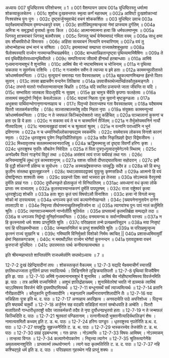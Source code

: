 अध्यायः 007
युधिष्ठिरस्य परिशोचनम् ॥ 1 ॥
001	वैशम्पायन उवाच 
001a	युधिष्ठिरस्तु धर्मात्मा शोकव्याकुलचेतनः ।
001c	शुशोच दुःखसन्तप्तः स्मृत्वा कर्णं महारथम् ॥
002a	आविष्टो दुःखशोकाभ्यां निःश्वसंश्च पुनः पुनः ।
002c	दृष्ट्वार्जुनमुवाचेदं वचनं शोककर्शितः ॥
003	युधिष्ठिर उवाच 
003a	यद्भैक्ष्यमाचरिष्याम वृष्ण्यन्धकपुरे वयम् ।
003c	ज्ञातीन्निष्पुरुषान्कृत्वा नेमां प्राप्स्याम दुर्गतिम् ॥
004a	अमित्रा नः समृद्धार्था वृत्तार्थाः कुरवः किल ।
004c	आत्मानमात्मना हत्वा किं धर्मफलमाप्नुमः ॥
005a	धिगस्तु क्षात्रमाचारं धिगस्तु बलमौरसम् ।
005c	धिगस्तु चार्थं येनेमामापदं गमिता वयम् ॥
006a	साधु क्षमा दमः शौचमविरोधो विमत्सरः ।
006c	अहिंसा सत्यवचनं नित्यानि वनचारिणाम् ॥
007a	वयं तु लोभान्मोहाच्च दम्भं मानं च संश्रिताः ।
007c	इमामवस्थां सम्प्राप्ता राज्यक्लेशबुभुक्षया ॥
008a	त्रैलोक्यस्यापि राज्येन नास्मान्कश्चित्प्रहर्षयेत् ।
008c	बान्धवान्निहतान्दृष्ट्वा पृथिव्यामामिषैषिणः ॥
009a	ते वयं पृथिवीहेतोरवध्यान्पृथिवीतले ।
009c	सम्परित्यज्य जीवामो हीनार्था हतबान्धवाः ॥
010a	आमिषे गृध्यमानानामशुभं वै शुनामिव ।
010c	आमिषं चैव नो नष्टमामिषस्य च भोजिनाम् ॥
011a	न पृथिव्या सकलया न सुवर्णस्य राशिभिः ।
011c	न गजाश्वेन सर्वेण ते त्याज्या य इमे हताः ॥
012a	काममन्युपरीतास्ते क्रोधामर्षसमन्विताः ।
012c	मृत्युयानं समारुह्य गता वैवस्वतक्षयम् ॥
013a	बहुकल्याणमिच्छन्त ईहन्ते पितरः सुतान् ।
013c	तपसा ब्रह्मचर्येण वन्दनेन तितिक्षया ॥
014a	उपवासैस्तथेज्याभिर्व्रतकौतुकमङ्गलैः ।
014c	लभन्ते मातरो गर्भांस्तान्मासान्दश बिभ्रति ॥
015a	यदि स्वस्ति प्रजायन्ते जाता जीवन्ति वा यदि ।
015c	सम्भाविता जातबला विदध्युर्यदि नः सुखम् ।
015e	इह चामुत्र चैवेति कृपणाः फलहेतवः ॥
016a	तासामयं समुद्योगो निर्वृत्तः केवलोऽफलः ।
016c	यदासां निहताः पुत्रा युवानो मृष्टकुण्डलाः ॥
017a	अभुक्त्वा पार्थिवान्भोगानृणान्यनपहाय च ।
017c	पितृभ्यो देवताभ्यश्च गता वैवस्वतक्षयम् ॥
018a	यदैषामम्ब पितरौ जातकर्मकराविह ।
018c	सञ्जातबालरूपेषु तदैव निहता नृपाः ॥
019a	संयुक्ताः काममन्युभ्यां क्रोधामर्षसमन्विताः ।
019c	न ते जयफलं किञ्चिद्भोक्तारो जातु कर्हिचित् ॥
020a	पाञ्चालानां कुरूणां च हता एव हि ये हताः ।
020c	न सकामा वयं ते च न चास्माभिर्न तैर्जितम् ॥
021a	न तैर्भुक्तेयमवनिर्न नार्यो गीतवादितम् ।
021c	नामात्यसुहृदां वाक्यं न च श्रुतवतां श्रुतम् ।
021e	न रत्नानि परार्ध्यानि न भूर्न द्रविणागमः ॥
022a	न च धर्म्यानिमाँल्लोकान्प्रपद्याम स्वकर्मभिः ।
022c	वयमेवास्य लोकस्य विनाशे कारणं स्मृताः ।
022e	धृतराष्ट्रस्य पुत्रेण निकृतिप्रीतिसंयुताः ॥
023a	सदैव निकृतिप्रज्ञो द्वेष्टा विद्वेषजीवनः ।
023c	मिथ्यावृत्तश्च सततमस्मास्वनपराधिषु ॥
024a	ऋद्धिमस्मासु तां दृष्ट्वा विवर्णो हरिणः कृशः ।
024c	धृतराष्ट्रश्च नृपतिः सौबलेन निवेदितः ॥
025a	तं पिता पुत्रगृध्नुत्वादनुमेनेऽनये स्थितम् ।
025c	अनपेक्ष्यैव पितरं गाङ्गेयं विदुरं तथा ॥
026a	असंशयं त्वयं राजा यथैवाहं तथा गतः ।
026c	अनियम्याशुचिं लुब्धं पुत्रं कामवशानुगम् ॥
027a	यशसः पतितो दीप्ताद्घातयित्वा सहोदरान् ।
027c	इमौ हि वृद्धौ शोकाग्नौ प्रक्षिप्य स सुयोधनः ।
027e	अस्मत्प्रद्वेषसन्तप्तः पापबुद्धिः सदैव ह ॥
028a	को हि बन्धुः कुलीनः संस्तथा ब्रूयात्सुहृज्जने ।
028c	यथाऽसाववदद्वाक्यं युयुत्सुः कृष्णसन्निधौ ॥
029a	आत्मनो हि वयं दोषाद्विनष्टाः शाश्वतीः समाः ।
029c	प्रदहन्तो दिशः सर्वा भास्वरा इव तेजसा ॥
030a	सोऽस्माकं वैरपुरुषो दुर्मतिः प्रग्रहं गतः ।
030c	दुर्योधनकृते ह्येतत्कुलं नो विनिपातितम् ॥
031ac	अवध्यानां वधं कृत्वा लोके प्राप्ताः स्म वाच्यताम् ॥
032a	कुलस्यास्यान्तकरणं दुर्मतिं पापपूरुषम् ।
032c	राजा राष्ट्रेश्वरं कृत्वा धृतराष्ट्रोऽद्य शोचति ॥
033a	हताः शूराः कृतं पापं विषयोऽसौ विनाशितः ।
033c	हत्वा नो विगतो मन्युः शोको मां दारयत्ययम् ॥
034a	धनञ्जय कृतं पापं कल्याणेनोपहन्यते ।
034c	[ख्यापनेनानुतापेन दानेन तपसाऽपि वा ।
034e	निवृत्त्या तीर्थगमनाच्छ्रुतिस्मृतिजपेन वा ॥]
035a	त्यागवांश्च पुनः पापं नालं कर्तुमिति श्रुतिः ।
035c	त्यागवाञ्जन्ममरणे नाप्नोतीति श्रुतिर्यतः ।
035e	प्राप्तवर्त्मा कृतमतिर्ब्रह्म सम्पद्यते तदा ॥
036a	स धनञ्जय निर्द्वन्द्वो मुनिर्ज्ञानसमन्वितः ।
036c	वनमामन्त्र्य वः सर्वान्गमिष्यामि परन्तप ॥
037a	न हि कृत्स्नतमो धर्मः शक्यः प्राप्तुमिति श्रुतिः ।
037c	परिग्रहवता तन्मे प्रत्यक्षमरिसूदन ॥
038a	मया निसृष्टं पापं हि परिग्रहमभीप्सता ।
038c	जन्मक्षयनिमित्तं च प्राप्तुं शक्यमिति श्रुतिः ॥
039a	स परिग्रहमुत्सृज्य कृत्स्नं राज्यं सुखानि च ।
039c	गमिष्यामि विनिर्मुक्तो विशोको निर्ममः क्वचित् ||
040a	प्रशासध्वमिमामुर्वीं क्षेमां निहतकण्टकाम् ।
040c	न ममार्थोऽस्ति राज्येन भोगैर्वा कुरुनन्दन ॥
041a	एतावदुक्त्वा वचनं कुरुराजो युधिष्ठिरः ।
041c	उपारमत्ततः पार्थः कनीयान्प्रत्यभाषत ॥ 

इति श्रीमन्महाभारते शान्तिपर्वणि राजधर्मपर्वणि सप्तमोऽध्यायः ॥ 7 ॥

12-7-2 दुःखं देहेन्द्रियादीनां तापः । शोकस्तत्कृतं वैकल्यम् ॥ 12-7-3 यद्यदि भैक्ष्यमाचीर्णं स्यात्तर्हि ज्ञातिवधाज्जाता दुर्गतिर्न प्राप्ता स्यादित्यर्थः । लिङ्निमित्ते लृङ्क्रियातिपत्तौ ॥ 12-7-8 पृथिव्यां विजयैषिण इति झ. पाठः ॥ 12-7-10 अमिषे गृध्यमानानामशुभं वै शुनामिव । आमिषं चैव नोहीष्टमामिषस्य विवर्जनमिति झ. पाठः । तत्र आमिषे राज्यनिमित्ते । अशुभं ज्ञातिद्रोहाख्यम् । शुनामिवेतरेषां भवति नो ह्यस्माकं त्वामिषं चाऽऽमिषस्य विवर्जनं चेति द्वयमपीष्टमित्यर्थः ॥ 12-7-11 बन्धूनामर्थे सर्वं त्याज्यमित्यर्थः ॥ 12-7-14 व्रतानि गौरीव्रतादीनि । कौतुकानि दुर्गोत्सवादीनि । मङ्गलानि लक्ष्मीनारायणशिलादीनि तैः ॥ 12-7-16 यदा सन्निहिताः पुत्रा इति थ. द. पाठः ॥ 12-7-17 अनपहाय अपरिहृत्य । अनवदायेति पाठे अपरिशोध्य । पितृभ्य इति षष्ठ्यर्थे चतुर्थी ॥ 12-7-18 अर्जुनेन सह वदन्नपि सन्निहितां मातरं सम्बोधयति हे अम्बेति । पितरौ मातापितरौ गान्धारीधृतराष्ट्रौ यदैव जातकर्मकरौ तदैव ते नृपा दुर्योधनप्रभृतयो हताः ॥ 12-7-19 न ते जन्मफलं किञ्चिदिति द. पाठः ॥ 12-7-21 श्रुतवतां पण्डितानाम् । रत्नानीत्यादौ भुक्तानीत्यादिर्यथालिङ्गं शेषः । नामात्यसमितौ कथ्यम् इति ट. ड. थ. पाठः ॥ 12-7-24 हरिणः पाण्डुरः । धृतराष्ट्रस्य नृपतेरिति ड.थ. द. पाठः ॥ 12-7-27 पापबुद्धिः सुहृज्जनैरिति ट. ड. थ. पाठः ॥ 12-7-29 भास्करस्येव तेजसेति ट. ड. थ. पाठः ॥ 12-7-30 प्रग्रहं दृढबन्धनम् । गतः प्राप्तः । नोऽत्माभिः ॥ 12-7-33 विषयः आमिषम् । नोऽस्माकम् । तान्हत्वा विगतः ॥ 12-7-34 कल्याणेनोपकारेण । निवृत्त्या त्यागेन ॥ 12-7-35 श्रुतिस्त्यागेनैके अमृतत्वमानशुरिति । प्राप्तवर्त्मा लब्धयोगमार्गः । त्यागे यदा कृतमतिरिति ट. ड. द. पाठः ॥ 12-7-37 नहि कश्चिद्गृहे धर्म इति ड. द. पाठः । परिग्रहवता गृहस्थेन नहि प्राप्तुं शक्यः ॥
